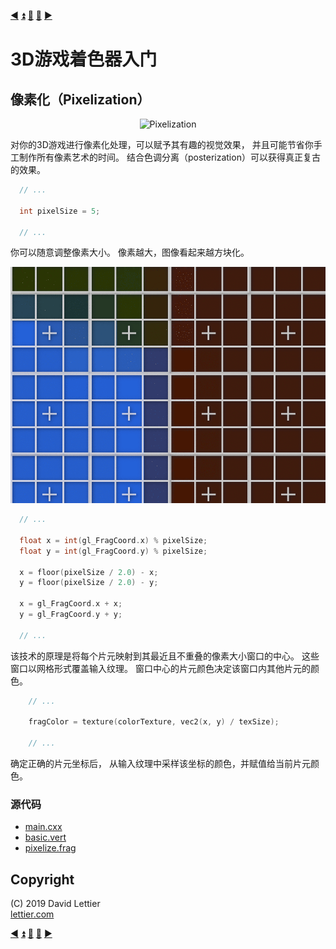 [:arrow_backward:](posterization.md)
[:arrow_double_up:](../README.md)
[:arrow_up_small:](#)
[:arrow_down_small:](#copyright)
[:arrow_forward:](sharpen.md)

# 3D游戏着色器入门

## 像素化（Pixelization）

<p align="center">
<img src="../resources/images/IbnyYZN.gif" alt="Pixelization" title="Pixelization">
</p>

对你的3D游戏进行像素化处理，可以赋予其有趣的视觉效果，
并且可能节省你手工制作所有像素艺术的时间。
结合色调分离（posterization）可以获得真正复古的效果。

```c
  // ...

  int pixelSize = 5;

  // ...
```

你可以随意调整像素大小。
像素越大，图像看起来越方块化。

<p align="center">
<img src="../resources/images/WF5MmM0.gif" alt="Pixelization Process" title="Pixelization Process">
</p>

```c
  // ...

  float x = int(gl_FragCoord.x) % pixelSize;
  float y = int(gl_FragCoord.y) % pixelSize;

  x = floor(pixelSize / 2.0) - x;
  y = floor(pixelSize / 2.0) - y;

  x = gl_FragCoord.x + x;
  y = gl_FragCoord.y + y;

  // ...
```

该技术的原理是将每个片元映射到其最近且不重叠的像素大小窗口的中心。
这些窗口以网格形式覆盖输入纹理。
窗口中心的片元颜色决定该窗口内其他片元的颜色。

```c
    // ...

    fragColor = texture(colorTexture, vec2(x, y) / texSize);

    // ...
```

确定正确的片元坐标后，
从输入纹理中采样该坐标的颜色，并赋值给当前片元颜色。

### 源代码

- [main.cxx](../demonstration/src/main.cxx)
- [basic.vert](../demonstration/shaders/vertex/basic.vert)
- [pixelize.frag](../demonstration/shaders/fragment/pixelize.frag)

## Copyright

(C) 2019 David Lettier
<br>
[lettier.com](https://www.lettier.com)

[:arrow_backward:](posterization.md)
[:arrow_double_up:](../README.md)
[:arrow_up_small:](#)
[:arrow_down_small:](#copyright)
[:arrow_forward:](sharpen.md)
